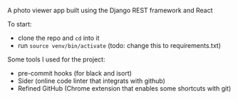 A photo viewer app built using the Django REST framework and React

To start:
- clone the repo and `cd` into it
- run `source venv/bin/activate` (todo: change this to requirements.txt)


Some tools I used for the project:

- pre-commit hooks (for black and isort)
- Sider (online code linter that integrats with github)
- Refined GitHub (Chrome extension that enables some shortcuts with git)

